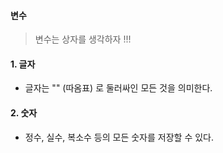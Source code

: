 #### 변수

> 변수는 상자를 생각하자 !!!

#### 1. 글자

- 글자는 "" (따옴표) 로 둘러싸인 모든 것을 의미한다.

#### 2. 숫자

- 정수, 실수, 복소수 등의 모든 숫자를 저장할 수 있다.

